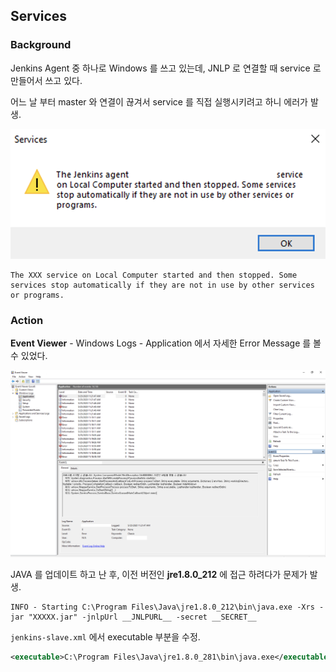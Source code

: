 ## Services

### Background

Jenkins Agent 중 하나로 Windows 를 쓰고 있는데, JNLP 로 연결할 때 service 로 만들어서 쓰고 있다.

어느 날 부터 master 와 연결이 끊겨서 service 를 직접 실행시키려고 하니 에러가 발생.

![](images/service_error.png)

```
The XXX service on Local Computer started and then stopped. Some services stop automatically if they are not in use by other services or programs.
```

### Action

**Event Viewer** - Windows Logs - Application 에서 자세한 Error Message 를 볼 수 있었다.

![](images/event_viewer.png)

JAVA 를 업데이트 하고 난 후, 이전 버전인 **jre1.8.0_212** 에 접근 하려다가 문제가 발생.

```
INFO - Starting C:\Program Files\Java\jre1.8.0_212\bin\java.exe -Xrs -jar "XXXXX.jar" -jnlpUrl __JNLPURL__ -secret __SECRET__
```

`jenkins-slave.xml` 에서 executable 부분을 수정.

```xml
<executable>C:\Program Files\Java\jre1.8.0_281\bin\java.exe</executable>
```
